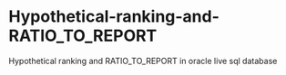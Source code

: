 # Hypothetical-ranking-and-RATIO_TO_REPORT
Hypothetical ranking and RATIO_TO_REPORT in oracle live sql database
